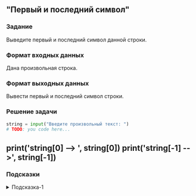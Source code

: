 ## "Первый и последний символ"

### Задание

Выведите первый и последний символ данной строки.

### Формат входных данных

Дана произвольная строка.

### Формат выходных данных

Вывести первый и последний символ строки.

### Решение задачи

```python
string = input("Введите произвольный текст: ")
# TODO: you code here...
```
print('string[0] --> ', string[0])
print('string[-1] -->', string[-1])
---

### Подсказки

<details>
<summary>Подсказка-1</summary>
Для удобного обращения к последнему символу строки вспомните про обращение по отрицательным индексам.
</details>
